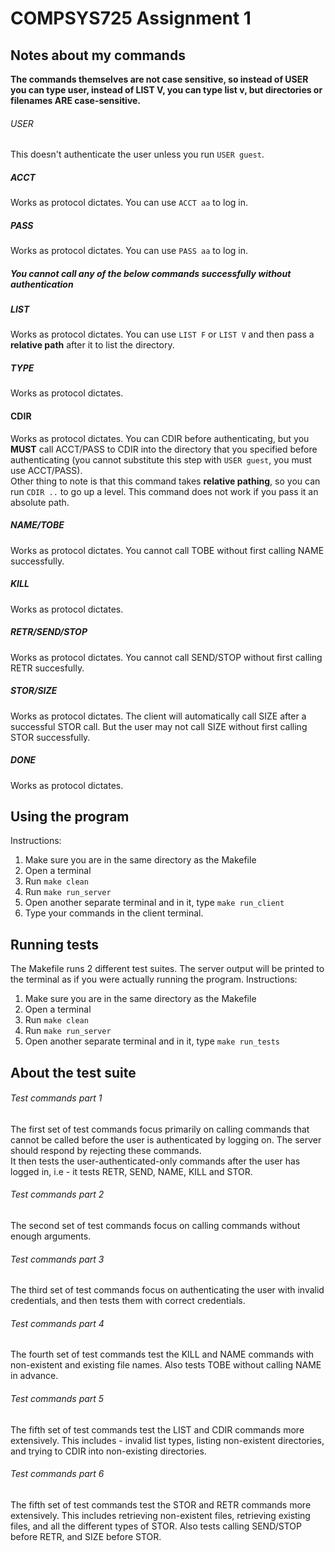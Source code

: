 # COMPSYS725 Assignment 1

## Notes about my commands
**The commands themselves are not case sensitive, so instead of USER you can type user, instead of LIST V, you can type list v, but directories or filenames ARE case-sensitive.**    

###### USER
This doesn't authenticate the user unless you run ```USER guest```.

##### ACCT
Works as protocol dictates. You can use ```ACCT aa``` to log in.

##### PASS
Works as protocol dictates. You can use ```PASS aa``` to log in.

##### You cannot call any of the below commands successfully without authentication

##### LIST
Works as protocol dictates. You can use ```LIST F``` or ```LIST V``` and then pass a **relative path** after it to list the directory.

##### TYPE
Works as protocol dictates.

#### CDIR
Works as protocol dictates. You can CDIR before authenticating, but you **MUST** call ACCT/PASS to CDIR into the directory that you specified before authenticating (you cannot substitute this step with ```USER guest```, you must use ACCT/PASS).    
Other thing to note is that this command takes **relative pathing**, so you can run ```CDIR ..``` to go up a level. This command does not work if you pass it an absolute path.

##### NAME/TOBE
Works as protocol dictates. You cannot call TOBE without first calling NAME successfully.

##### KILL
Works as protocol dictates.

##### RETR/SEND/STOP
Works as protocol dictates. You cannot call SEND/STOP without first calling RETR succesfully.

##### STOR/SIZE
Works as protocol dictates. The client will automatically call SIZE after a successful STOR call. But the user may not call SIZE without first calling  STOR successfully.

##### DONE
Works as protocol dictates.

## Using the program    
Instructions:
1. Make sure you are in the same directory as the Makefile
2. Open a terminal
2. Run ```make clean```
3. Run ```make run_server```
4. Open another separate terminal and in it, type ```make run_client```
5. Type your commands in the client terminal.

## Running tests
The Makefile runs 2 different test suites. The server output will be printed to the terminal as if you were actually running the program.
Instructions:
1. Make sure you are in the same directory as the Makefile
2. Open a terminal
3. Run ```make clean```
4. Run ```make run_server```
5. Open another separate terminal and in it, type ```make run_tests```

## About the test suite

###### Test commands part 1
The first set of test commands focus primarily on calling commands that cannot be called before the user is authenticated by logging on. The server should respond by rejecting these commands.    
It then tests the user-authenticated-only commands after the user has logged in, i.e - it tests RETR, SEND, NAME, KILL and STOR.

###### Test commands part 2
The second set of test commands focus on calling commands without enough arguments.

###### Test commands part 3
The third set of test commands focus on authenticating the user with invalid credentials, and then tests them with correct credentials.

###### Test commands part 4
The fourth set of test commands test the KILL and NAME commands with non-existent and existing file names. Also tests TOBE without calling NAME in advance.

###### Test commands part 5
The fifth set of test commands test the LIST and CDIR commands more extensively. This includes - invalid list types, listing non-existent directories, and trying to CDIR into non-existing directories.

###### Test commands part 6
The fifth set of test commands test the STOR and RETR commands more extensively. This includes retrieving non-existent files, retrieving existing files, and all the different types of STOR. Also tests calling SEND/STOP before RETR, and SIZE before STOR.
